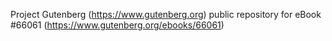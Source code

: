 Project Gutenberg (https://www.gutenberg.org) public repository for
eBook #66061 (https://www.gutenberg.org/ebooks/66061)
